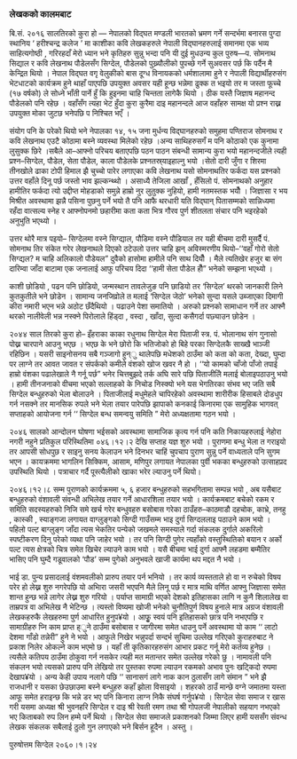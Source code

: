 ### लेखकको कालमबाट

बि.सं. २०१६ सालतिरको कुरा हो — नेपालको विद्घत मण्डली भारतको भ्रमण गर्ने सन्दर्भमा बनारस पुग्दा स्थानिय ‘ हरीश्चन्द्र कलेज ’ मा काशीका कवि लेखकहरुले नेपाली विद्घानहरुलाई समानमा एक भव्य साहित्यगोष्ठी , गरिरहदाँ मेरो ध्यान भने कृतिहरु सुन्नु भन्दा पनि यी दुई मुधउन्य कुल पुरुष—प. सोमनाथ सिद्याल र कवि लेखनाथ पौडेलसँग सिग्देल, पौडेलको पुख्र्यौलीको पुपच्छे गर्ने सुअवसर पर्छ कि पर्दैन मै केन्द्रित थियो । नेपाल विद्घत वगृ वेलुकीको बास दूग्ध विनायकको धर्मशालामा हुने र नेपाली विद्यार्थीहरुसंग भेटधाटको कार्यक्रम  हुने थाहाँ पाएपछि उपयुक्त अवसर यही हून्छ भन्नेमा ढुक्क त भइयो तर म जस्ता फूच्चे (१७ वर्षको) ले सोध्ने भाँती पार्ने हुँ कि हुइनमा चाहि चिन्तता लागेकै थियो । ठीक यस्तै जिज्ञाष महानन्द पौडेलको पनि रहेछ । वहाँसँग त्यहा भेट हुँदा कुरा कुरैमा दाइ महानन्दले आज वहाँहरु सामक्ष यो प्रश्न राख्न उपयुक्त मोका जुटछ भनेपछि प निश्चित भएँ । 

संयोग पनि के परेको थियो भने नेपालका १४, १५ जना मुर्धन्य विद्घानहरुको समुहमा पण्तिराज सोमनाथ र कवि लेखनाथ एउटै कोठामा बस्ने व्यवस्था मिलेको रहेछ ।अन्य साथिहरुसगँ म पनि कोठाको एक कुनामा लुसुक्क छिरे ।सबैले आ–आफ्नो परिचय बताएपछि पठन पाठन संबन्धी सामान्य कुरा भयो महानन्दजीले त्यही प्रश्न–सिग्देल, पौडेल, सेता पौडेल, काला पौडेलके प्रश्नतस्र्याइहाल्नु भयो ।सेतो दारी जुँगा र शिरमा तीनखोले ढाका टोपी हिमाल झै चुच्चो पारेर लगाएका कवि लेखनाथ यसो सोमनाथतिर फर्कदा यस प्रश्नको उत्तर वहाँले दिनू पर्छ जस्तो भाव झल्कन्थ्थो । असाध्यै तेजिला आखाँ , हँसिलो पं. सोमनाथको अनुहार हामीतिर फर्कदा त्यो उद्दीप्त मोहडाको समुन्ने हाम्रो नुर लुतुक्क नुहियो, हामी नतमस्तक भयौँ । जिज्ञासा र भय मिश्रीत अवस्थामा झन्नै पसिना  पुछनु पर्ने भयो तै पनि आफै थरधारी यति विद्घान् पितासम्मको सान्निध्यमा रहँदा वात्सल्य स्नेह र आफ्नोपनमो छहारीमा कता कता भित्र गौरव पुर्ण शीतलता संचार पनि भइरहेको अनुभुति भएथ्यो ।

उत्तर थोरै मात्र पइयो– सिग्देलमा वस्ने सिग्द्याल, पौडिमा वस्ने पौडियाल तर यही बीचमा दारी मुसर्दैै पं. सोमनाथ तिर संकेत गरेर लेखनाथले दिएको ठटेउलो उत्तर चाहि झन् अविस्मरणीय थियो–‘‘वहाँ गोरो सेतो सिग्द्यल? म चाहि अलिकालो पौडेयल” दुवैको हासोमा हामीले पनि साथ दियौँ । मैले त्यतिखेर हजुर बा संग दारिम्वा जाँदा बाटामा एक जनालाई आफु परिचय दिदा ‘‘हामी सेता पौडेल हौँ” भनेको सम्झना भएथ्यो ।

काशी छोडियो , पढन पनि छोडियो, जन्मस्थान तावलेजुङ पनि छाडियो तर ‘सिग्देल’ थरको जानकारी लिने कुतकुतीले भने छोडेन । सामान्य जनजिव्रोले त मलाई ‘सिग्देल जेठो’ भनेको सुन्दा यसले उब्जाएका दिमागी कीरा नमारी भएन भन्ने अठोट छँदैथियो । पढाउने पेशा समातियो । अरुको प्रश्नको सामाधान गर्ने तर आफ्नै थरको नालीवेली भन्न नस्क्ने पिरोलाले हिंड्दा , वस्दा , खाँदा, सुत्दा कसैगर्दा पछ्याउन छोडेन ।

२०४४ साल तिरको कुरा हो– इँहराका काका रधुनाथ सिग्देल मेरा पिताजी स्त्र. पं. भोलानाथ संग गुनासो पोख्न चारपाने आउनु भएछ । भएछ के भने छोरो कि भतिजोको हो बिहे परका सिग्देलकै साख्खै भाञ्जी रहिछिन । यसरी साइनोसनय सबै गञ्जागो हुन्ु थालेपछि मधेशको ठाउँमा को कता को कता, देख्दा, घुम्दा पर लाग्ने तर आवत जावत र संपर्कको कमीले वंशको खोज खवर नै हो । ‘‘यो कामको चाँजो पाँजो तपाई हाम्रो वंशका पढालेखाले नै गर्नू पर्छ” भनेर चित्तबुझदे तर्क अघि सारे पछि पिताजीलेि मलाई बोलाइपठाउनु भयो । हामी तीनजनाको वीचमा भएको सल्लाहको के निचोड निस्क्यो भने यस भेगतिरका संभव भए जति सबै सिग्देल बन्धुहरुको भेला बोलाउने । पिताजीलाई मधुमेहले चापिरहेको अवस्थामा शारीरीक हिसाबले दोडधुप गर्न नसक्ने तर मानसिक रुपले भने भेला तयार पारेपछि झापाको कनकाई किनारमा एक सामुहिक भागवत् सप्ताहको आयोजना गर्न ‘‘ सिग्देल बन्ध समन्वयु समिति ” मेरो अध्यक्षतामा गठन भयो ।

२०४६ सालको आन्दोलन घोषणा भईसको अवस्थामा सामाजिक कृत्य गर्न पनि कति निकायहरुलाई नेहोरा नगरी नहुने प्रतिकुल परिस्थितिमा ०४६।१२।२ देखि सप्ताह यज्ञ शुरु भयो । पुराणमा बन्धु भेला त गराइयो तर आपसी सोधपुछ र साइनु सनय केलाउन भने दिनभर चाहिं चुपचाप पुराण सुन्नु पर्ने वाध्यताले पनि सुगम भएन । कायक्रममा भागलिन सिक्किम, आसाम, मणिपुर लगायत नेपालका पुर्वी भकका बन्धुहरुको उत्साहप्रद उपस्थिति थियो । पत्राचार गर्दै पूस्त्यैलीको खाका भरेर ल्याउनु पर्ने थियो।

२०४६।१२।८ सम्म पुराणको कार्यक्रममा ५, ६ हजार बन्धुहरुको सहभगितामा सम्पन्न भयो , अब यसैबाट बन्धुहरुको वंशावली संवन्धी अभिलेख तयार गर्ने आधारशिला तयार भयो । कार्यक्रमबाट बचेको रकम र समिति सदस्यहरुको निजि समे खर्च गरेर बन्धुवहरु बसोबास गरेका ठाउँहरु–काठमाडौ दहचोक, काभ्रे, तनहु , कास्की , स्याङ्गजा लगायत वाग्लुङ्गको सिग्दी गाउँसम्म भाइ दुर्गा सिग्दललाइ पठाउने काम भयो । पहिलो पल्ट बाग्लुङ्ग जाँदा त्यस भेकतिर पन्येको जखमले समस्याले गर्दा संकलक दुर्गाले अकरिलो स्पष्टीकरण दिनु परेको व्यथा पनि जाहेर भयो । तर पनि सिग्दी पुगेर त्यहाँको वस्तुस्थितिको बयान र अर्को पल्ट त्यस क्षेत्रको चित्र समेत खिचेर ल्याउने काम भयो । यसै बीचमा भाई दुर्गा आफ्नै लहडमा बम्मैतिर भासिए पनि घुम्दै गडूवालको ‘पौड’ सम्म पुगेको अनुभवले खाजी कार्यमा थप मद्दत नै भयो ।

भाई डा. पुन्य प्रसादलाई वंशमवलीको प्रारुप तयार पर्न भनियो । तर कार्य व्यस्तताले हो वा न रुचेको विषय परेर हो लेख्न शुरु नगरेपछि यो अभिारा जसरी भएपनि मैले लिनू पर्छ र मात्र माथि वर्णित आफ्नु जिज्ञासा समेत शान्त हुन्छ भन्ने लागेर लेख्न शुरु गरियो । पर्याप्त सामाग्री भएको देशको इतिहासका लागि न कुनै शिलालेख वा ताम्रपत्र वा अभिलेख नै भेटिन्छ । त्यस्तो विष्यमा खोजी भनेको चुनौतिपुर्ण विषय हुनाले मात्र अग्रज वंशावली लेखकहरुकै लेखहरुमा पुर्ण आधारित हुनुप¥यो । आफुृ स्वयं पनि इतिहासको छात्र पनि नभएपछि र सामाग्रीहरु प्नि काम प्राप्त ह्ुने ठाउँमा बसोबास र जागीरमा समेत धाउनु पर्ने अवस्थामा यो काम ‘‘ लाटो देशमा गाँडो तन्नेरी” हुने ने भयो । आफुले निखेर भन्नुपर्दा सन्दर्भ सुचिमा उल्लेख गरिएको कुराहरुबाट ने प्रकाश निलेर ओकल्ने काम भएमो छ । यहाँ ती कृतिकारहरुसंग आभार प्रकट गर्नू मेरो कर्तव्य हुनेछ । त्यसैले कतिपय ठाउँमा ठोकुवा गर्न नसकेर त्यही मत मतान्तर समेत उल्लेख गरेको छु ।
  नामावली पनि संकलन भयो त्यसको प्रारुप पनि लेखियो तर पुस्तका रुपमा ल्याउन रकमको अभाव पुनः खट्किदो रुपमा देखाप¥यो । अन्य केही उपाय नलागे पछि ‘‘ सानासगं लागे नाक कान ठुलासँग लागे संमान ” भने झै राजधानी र यसका छेउछाउमा बस्ने बन्धुहरु कहाँ झोला विसाइयो । शहरको ठाउँ मान्छे  वग्ने जमातमा यस्ता आफू समेत हराइन्छ कि भन्ने डर भए पनि किनारा लाग्न निकै संघर्ष गर्नुप¥यो । सिग्देल सेवा समाज र खास गरी यसमा अध्यक्ष श्री भुवनहरि सिग्देल र दाइ श्री  रेवती रमण तथा श्री गोपलजी नेपालीको सहयाग नभएको भए किताबको रुप लिन हम्मे पर्ने थियो । सिग्देल सेवा समाजले प्रकाशनको जिम्मा लिएर हामी यससँग संवन्ध लेखक संकलक सबैलाई ठुलो गुन लगाएको भने बिर्सन हूदैन । अस्तु ।

पुरुषोत्तम सिग्देल
२०६०।१।२४


